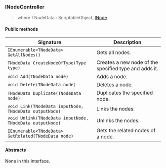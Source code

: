 ### INodeController<TNodeData>
> where TNodeData : ScriptableObject, [INode](INode.md)

#### Public methods

| Signature | Description |
| --------- | ----------- |
| `IEnumerable<TNodeData> GetAllNodes()` | Gets all nodes. |
| `TNodeData CreateNodeOfType(Type type)` | Creates a new node of the specified type and adds it. |
| `void Add(TNodeData node)` | Adds a node. |
| `void Delete(TNodeData node)` | Deletes a node. |
| `TNodeData Duplicate(TNodeData node)` | Duplicates the specified node. |
| `void Link(TNodeData inputNode, TNodeData outputNode)` | Links the nodes. |
| `void Unlink(TNodeData inputNode, TNodeData outputNode)` | Unlinks the nodes. |
| `IEnumerable<TNodeData> GetRelated(TNodeData node)` | Gets the related nodes of a node. |

#### Abstracts

None in this interface.